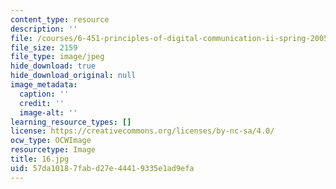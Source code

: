 ```yaml
---
content_type: resource
description: ''
file: /courses/6-451-principles-of-digital-communication-ii-spring-2005/57da10187fabd27e44419335e1ad9efa_16.jpg
file_size: 2159
file_type: image/jpeg
hide_download: true
hide_download_original: null
image_metadata:
  caption: ''
  credit: ''
  image-alt: ''
learning_resource_types: []
license: https://creativecommons.org/licenses/by-nc-sa/4.0/
ocw_type: OCWImage
resourcetype: Image
title: 16.jpg
uid: 57da1018-7fab-d27e-4441-9335e1ad9efa
---
```

